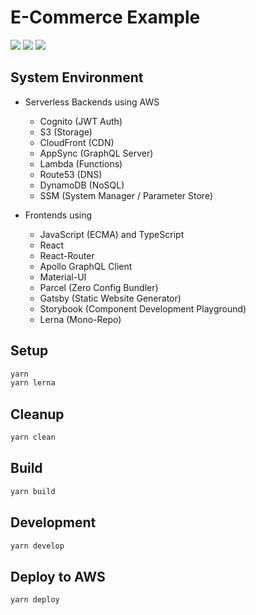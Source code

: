 # E-Commerce Example

![](https://img.shields.io/badge/maintained%20with-lerna-cc00ff.svg)
![](https://github.com/mikebild/serverless-aws-cdk-ecommerce/workflows/mein.yml/badge.svg)
![](https://github.com/mikebild/serverless-aws-cdk-ecommerce/workflows/beta.yml/badge.svg)

## System Environment

- Serverless Backends using AWS

  - Cognito (JWT Auth)
  - S3 (Storage)
  - CloudFront (CDN)
  - AppSync (GraphQL Server)
  - Lambda (Functions)
  - Route53 (DNS)
  - DynamoDB (NoSQL)
  - SSM (System Manager / Parameter Store)

- Frontends using
  - JavaScript (ECMA) and TypeScript
  - React
  - React-Router
  - Apollo GraphQL Client
  - Material-UI
  - Parcel (Zero Config Bundler)
  - Gatsby (Static Website Generator)
  - Storybook (Component Development Playground)
  - Lerna (Mono-Repo)

## Setup

```bash
yarn
yarn lerna
```

## Cleanup

```bash
yarn clean
```

## Build

```bash
yarn build
```

## Development

```bash
yarn develop
```

## Deploy to AWS

```bash
yarn deploy
```
